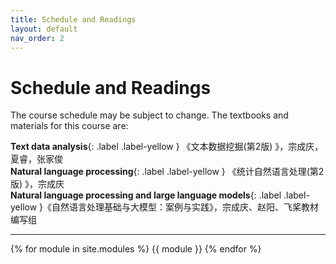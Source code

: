 ```yaml
---
title: Schedule and Readings
layout: default
nav_order: 2
---
```


# Schedule and Readings

The course schedule may be subject to change. The textbooks and materials for this course are:

**Text data analysis**{: .label .label-yellow } 《文本数据挖掘(第2版) 》，宗成庆，夏睿，张家俊
<br />
**Natural language processing**{: .label .label-yellow } 《统计自然语言处理(第2版) 》，宗成庆
<br />
**Natural language processing and large language models**{: .label .label-yellow }《自然语言处理基础与大模型：案例与实践》，宗成庆、赵阳、飞桨教材编写组
<br />

---

{% for module in site.modules %}
{{ module }}
{% endfor %}
